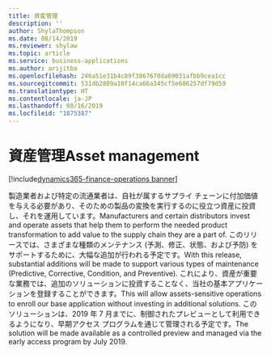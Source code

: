 ```yaml
---
title: 資産管理
description: ''
author: ShylaThompson
ms.date: 08/14/2019
ms.reviewer: shylaw
ms.topic: article
ms.service: business-applications
ms.author: arijitba
ms.openlocfilehash: 246a51e31b4c89f3867670da69031afbb9cea1cc
ms.sourcegitcommit: 531db2809a10f14ca66a345cf5e606257df79d59
ms.translationtype: HT
ms.contentlocale: ja-JP
ms.lasthandoff: 08/16/2019
ms.locfileid: "1875387"
---
```

#  <a name="asset-management"></a><span data-ttu-id="a6676-102">資産管理</span><span class="sxs-lookup"><span data-stu-id="a6676-102">Asset management</span></span>
[!include[dynamics365-finance-operations banner](../includes/dynamics365-finance-operations.md)]

<span data-ttu-id="a6676-103">製造業者および特定の流通業者は、自社が属するサプライ チェーンに付加価値を与える必要があり、そのための製品の変換を実行するのに役立つ資産に投資し、それを運用しています。</span><span class="sxs-lookup"><span data-stu-id="a6676-103">Manufacturers and certain distributors invest and operate assets that help them to perform the needed product transformation to add value to the supply chain they are a part of.</span></span> <span data-ttu-id="a6676-104">このリリースでは、さまざまな種類のメンテナンス (予測、修正、状態、および予防) をサポートするために、大幅な追加が行われる予定です。</span><span class="sxs-lookup"><span data-stu-id="a6676-104">With this release, substantial additions will be made to support various types of maintenance (Predictive, Corrective, Condition, and Preventive).</span></span> <span data-ttu-id="a6676-105">これにより、資産が重要な業務では、追加のソリューションに投資することなく、当社の基本アプリケーションを登録することができます。</span><span class="sxs-lookup"><span data-stu-id="a6676-105">This will allow assets-sensitive operations to enroll our base application without investing in additional solutions.</span></span> <span data-ttu-id="a6676-106">このソリューションは、2019 年 7 月までに、制御されたプレビューとして利用できるようになり、早期アクセス プログラムを通じて管理される予定です。</span><span class="sxs-lookup"><span data-stu-id="a6676-106">The solution will be made available as a controlled preview and managed via the early access program by July 2019.</span></span>
